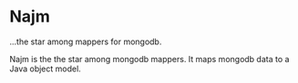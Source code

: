 # Najm
...the star among mappers for mongodb.

Najm is the the star among mongodb mappers. It maps mongodb data to a Java object model.
